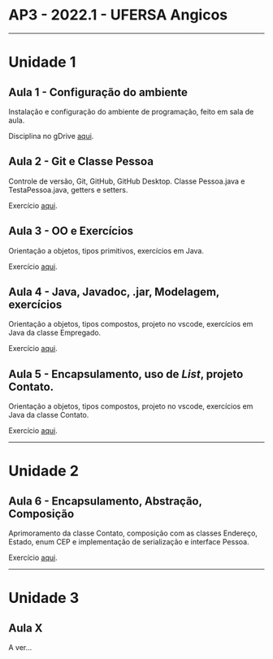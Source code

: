 # AP3 - 2022.1 - UFERSA Angicos

---

# Unidade 1

## Aula 1 - Configuração do ambiente
Instalação e configuração do ambiente de programação, feito em sala de aula.

Disciplina no gDrive [aqui](https://drive.google.com/open?id=1Cjczcx-O7izOqtwkY0DaNuokbn9cJmOr).

## Aula 2 - Git e Classe Pessoa
Controle de versão, Git, GitHub, GitHub Desktop. Classe Pessoa.java e TestaPessoa.java, getters e setters.

Exercício [aqui](unidade1/aula2_exercicios.md).

## Aula 3 - OO e Exercícios
Orientação a objetos, tipos primitivos, exercícios em Java.

Exercício [aqui](unidade1/aula3_exercicios.md).

## Aula 4 - Java, Javadoc, .jar, Modelagem, exercícios
Orientação a objetos, tipos compostos, projeto no vscode, exercícios em Java da classe Empregado.

Exercício [aqui](unidade1/aula4_exercicios.md).

## Aula 5 - Encapsulamento, uso de *List*, projeto Contato.
Orientação a objetos, tipos compostos, projeto no vscode, exercícios em Java da classe Contato.

Exercício [aqui](unidade1/aula5_exercicios.md).

---

# Unidade 2

## Aula 6 - Encapsulamento, Abstração, Composição
Aprimoramento da classe Contato, composição com as classes Endereço, Estado, enum CEP e implementação de serialização e interface Pessoa.

Exercício [aqui](unidade2/aula6_exercicios.md).

---

# Unidade 3

## Aula X
A ver...
